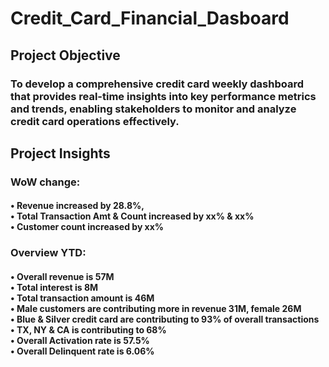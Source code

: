 # Credit_Card_Financial_Dasboard
<h2>Project Objective</h2>
<h3>To develop a comprehensive credit
card weekly dashboard that
provides real-time insights into key
performance metrics and trends,
enabling stakeholders to monitor
and analyze credit card operations
effectively.</h3>
<h2>Project Insights</h2>
<h3>WoW change:</h3>
<h4>
• Revenue increased by 28.8%,<br>
• Total Transaction Amt & Count increased by xx% & xx%<br>
• Customer count increased by xx%<br>
</h4>
<h3>Overview YTD:</h3>
<h4>• Overall revenue is 57M<br>
• Total interest is 8M<br>
• Total transaction amount is 46M<br>
• Male customers are contributing more in revenue 31M, female 26M<br>
• Blue & Silver credit card are contributing to 93% of overall
transactions<br>
• TX, NY & CA is contributing to 68%<br>
• Overall Activation rate is 57.5%<br>
• Overall Delinquent rate is 6.06%</h4>

